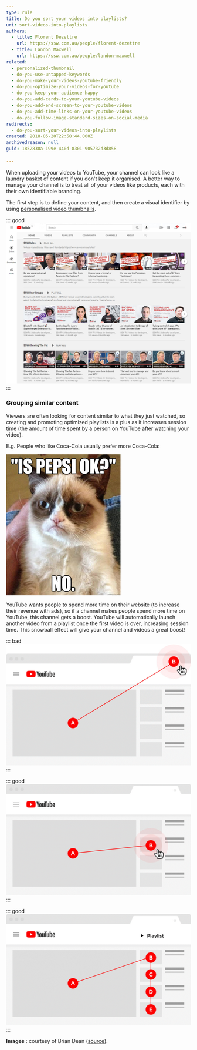 ```yaml
---
type: rule
title: Do you sort your videos into playlists?
uri: sort-videos-into-playlists
authors:
  - title: Florent Dezettre
    url: https://ssw.com.au/people/florent-dezettre
  - title: Landon Maxwell
    url: https://ssw.com.au/people/landon-maxwell
related:
  - personalized-thumbnail
  - do-you-use-untapped-keywords
  - do-you-make-your-videos-youtube-friendly
  - do-you-optimize-your-videos-for-youtube
  - do-you-keep-your-audience-happy
  - do-you-add-cards-to-your-youtube-videos
  - do-you-add-end-screen-to-your-youtube-videos
  - do-you-add-time-links-on-your-youtube-videos
  - do-you-follow-image-standard-sizes-on-social-media
redirects:
  - do-you-sort-your-videos-into-playlists
created: 2018-05-20T22:58:44.000Z
archivedreason: null
guid: 1852838a-199e-440d-8301-905732d3d858

---
```


When uploading your videos to YouTube, your channel can look like a laundry basket of content if you don't keep it organised. A better way to manage your channel is to treat all of your videos like products, each with their own identifiable branding.  

The first step is to define your content, and then create a visual identifier by using [personalised video thumbnails](https://www.ssw.com.au/rules/video-thumbnails).

::: good
![Good Example: Content is sorted into playlists that have their own unique thumbnail theme.](youtube-playlists-02.jpg)
:::

### Grouping similar content

Viewers are often looking for content similar to what they just watched, so creating and promoting optimized playlists is a plus as it increases session time (the amount of time spent by a person on YouTube after watching your video).

E.g. People who like Coca-Cola usually prefer more Coca-Cola:

![Figure: Viewers want more of what they already like.](pepsicat.jpg)

YouTube wants people to spend more time on their website (to increase their revenue with ads), so if a channel makes people spend more time on YouTube, this channel gets a boost. YouTube will automatically launch another video from a playlist once the first video is over, increasing session time. This snowball effect will give your channel and videos a great boost!

::: bad
![Bad example: people leaving YouTube after (or even while) watching one of your videos will rank you (and your content) down.](playlist_bad.png)
:::


::: good
![OK example: people watching another video after yours will give you a little boost.](playlist_ok.png)
:::


::: good
![Good example: people watching a video from your playlist are more likely to keep watching more of your videos, giving you a big boost! ](playlist_good.png)
:::

 **Images** : courtesy of Brian Dean ([source](https://backlinko.com/grow-youtube-channel)).
